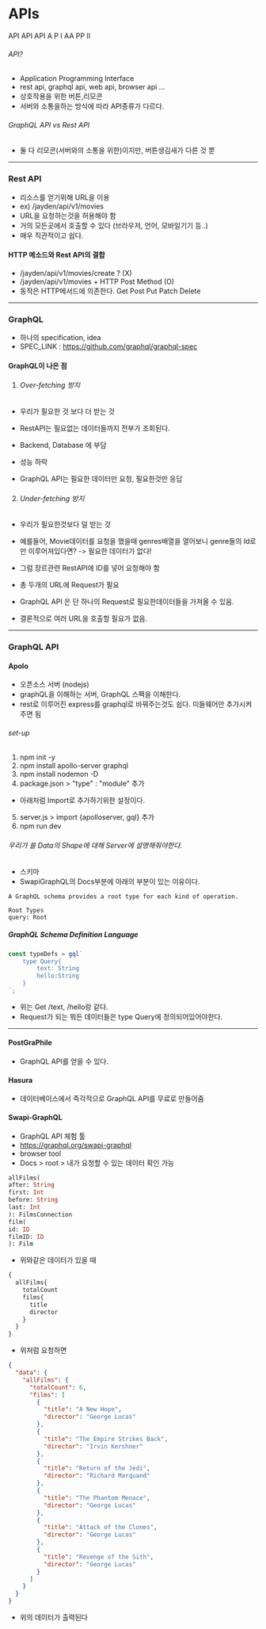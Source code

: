# APIs
API API API A P I AA PP II

###### API?
- Application Programming Interface
- rest api, graphql api, web api, browser api ...
- 상호작용을 위한 버튼,리모콘
- 서버와 소통을하는 방식에 따라 API종류가 다르다.

###### GraphQL API vs Rest API
- 둘 다 리모콘(서버와의 소통을 위한)이지만, 버튼생김새가 다른 것 뿐
 
- - -
### Rest API
- 리소스를 얻기위해 URL을 이용
- ex) /jayden/api/v1/movies
- URL을 요청하는것을 허용해야 함
- 거의 모든곳에서 호출할 수 있다 (브라우저, 언어, 모바일기기 등..)
- 매우 직관적이고 쉽다.

#### HTTP 메소드와 Rest API의 결합
- /jayden/api/v1/movies/create ? (X)
- /jayden/api/v1/movies + HTTP Post Method  (O)
- 동작은 HTTP메서드에 의존한다. Get Post Put Patch Delete

- - -
### GraphQL
- 하나의 specification, idea
- SPEC_LINK : https://github.com/graphql/graphql-spec 

#### GraphQL이 나은 점
1. ###### Over-fetching 방지
- 우리가 필요한 것 보다 더 받는 것
- RestAPI는 필요없는 데이터들까지 전부가 조회된다.
- Backend, Database 에 부담
- 성능 하락

- GraphQL API는 필요한 데이터만 요청, 필요한것만 응답

2. ###### Under-fetching 방지
- 우리가 필요한것보다 덜 받는 것
- 예를들어, Movie데이터를 요청을 했을때 genres배열을 열어보니 genre들의 Id로만 이루어져있다면? -> 필요한 데이터가 없다!
- 그럼 장르관련 RestAPI에 ID를 넣어 요청해야 함
- 총 두개의 URL에 Request가 필요

- GraphQL API 은 단 하나의 Request로 필요한데이터들을 가져올 수 있음.

- 결론적으로 여러 URL을 호출할 필요가 없음.

- - -
### GraphQL API

#### Apolo
- 오픈소스 서버 (nodejs)
- graphQL을 이해하는 서버, GraphQL 스펙을 이해한다.
- rest로 이루어진 express를 graphql로 바꿔주는것도 쉽다. 미들웨어만 추가시켜주면 됨

###### set-up
1. npm init -y 
2. npm install apollo-server graphql 
3. npm install nodemon -D
4. package.json > "type" : "module" 추가
- 아래처럼 Import로 추가하기위한 설정이다.
5. server.js > import {apolloserver, gql} 추가
5. npm run dev


###### 우리가 쓸 Data의 Shape에 대해 Server에 설명해줘야한다.
- 스키마
- SwapiGraphQL의 Docs부분에 아래의 부분이 있는 이유이다.
```
A GraphQL schema provides a root type for each kind of operation.

Root Types
query: Root
```

##### GraphQL Schema Definition Language
```javascript
const typeDefs = gql`
    type Query{
        text: String
        hello:String
    }
`;
```
- 위는 Get /text, /hello랑 같다.
- Request가 되는 뭐든 데이터들은 type Query에 정의되어있어야한다.


- - -
#### PostGraPhile
- GraphQL API를 얻을 수 있다.

#### Hasura
- 데이터베이스에서 즉각적으로 GraphQL API를 무료로 만들어줌

#### Swapi-GraphQL 
- GraphQL API 체험 툴
- https://graphql.org/swapi-graphql
- browser tool
- Docs > root > 내가 요청할 수 있는 데이터 확인 가능
```graphql
allFilms(
after: String
first: Int
before: String
last: Int
): FilmsConnection
film(
id: ID
filmID: ID
): Film
```
- 위와같은 데이터가 있을 때 
```graphql 
{
  allFilms{
    totalCount
    films{
      title
      director
    }
  }
}
```
- 위처럼 요청하면
```json
{
  "data": {
    "allFilms": {
      "totalCount": 6,
      "films": [
        {
          "title": "A New Hope",
          "director": "George Lucas"
        },
        {
          "title": "The Empire Strikes Back",
          "director": "Irvin Kershner"
        },
        {
          "title": "Return of the Jedi",
          "director": "Richard Marquand"
        },
        {
          "title": "The Phantom Menace",
          "director": "George Lucas"
        },
        {
          "title": "Attack of the Clones",
          "director": "George Lucas"
        },
        {
          "title": "Revenge of the Sith",
          "director": "George Lucas"
        }
      ]
    }
  }
}
```
- 위의 데이터가 출력된다
